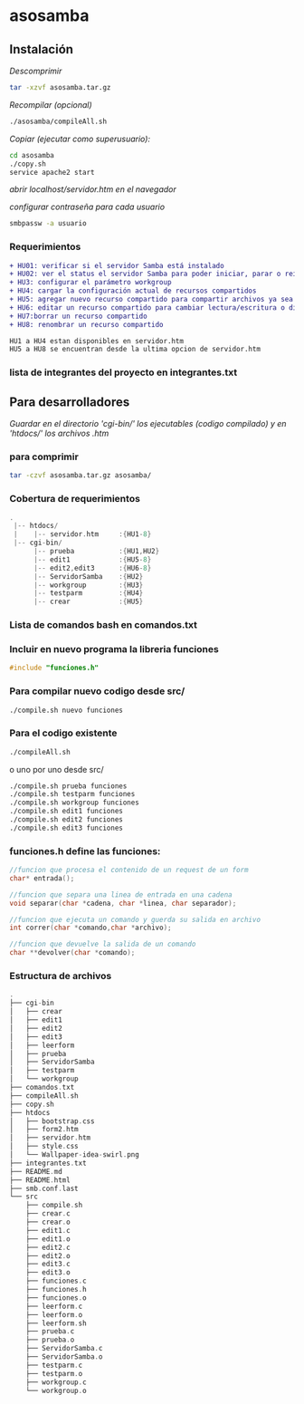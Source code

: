 # asosamba
## Instalación
_Descomprimir_
```sh
tar -xzvf asosamba.tar.gz
```
_Recompilar (opcional)_
```sh
./asosamba/compileAll.sh
```
_Copiar (ejecutar como superusuario):_
```sh
cd asosamba
./copy.sh
service apache2 start
```
_abrir localhost/servidor.htm en el navegador_

_configurar contraseña para cada usuario_
```sh
smbpassw -a usuario
```
### Requerimientos
```diff
+ HU01: verificar si el servidor Samba está instalado
+ HU02: ver el status el servidor Samba para poder iniciar, parar o reiniciar el servidor
+ HU3: configurar el parámetro workgroup 
+ HU4: cargar la configuración actual de recursos compartidos
+ HU5: agregar nuevo recurso compartido para compartir archivos ya sea escritura o lectura
+ HU6: editar un recurso compartido para cambiar lectura/escritura o directorio
+ HU7:borrar un recurso compartido 
+ HU8: renombrar un recurso compartido

HU1 a HU4 estan disponibles en servidor.htm 
HU5 a HU8 se encuentran desde la ultima opcion de servidor.htm 
```
### lista de integrantes del proyecto en integrantes.txt

## Para desarrolladores
_Guardar en el directorio 'cgi-bin/' los ejecutables (codigo compilado) y en 'htdocs/' los archivos .htm_
### para comprimir
```sh
tar -czvf asosamba.tar.gz asosamba/
```
### Cobertura de requerimientos
```c
.
 |-- htdocs/
 |    |-- servidor.htm     :{HU1-8}
 |-- cgi-bin/
      |-- prueba           :{HU1,HU2}
      |-- edit1            :{HU5-8}
      |-- edit2,edit3      :{HU6-8}
      |-- ServidorSamba    :{HU2}
      |-- workgroup        :{HU3}
      |-- testparm         :{HU4}
      |-- crear            :{HU5}
```	
### Lista de comandos bash en comandos.txt

### Incluir en nuevo programa la libreria funciones
```c
#include "funciones.h"
```
### Para compilar nuevo codigo desde src/
```sh
./compile.sh nuevo funciones
```
### Para el codigo existente
```sh
./compileAll.sh
```
o uno por uno desde src/
```sh
./compile.sh prueba funciones
./compile.sh testparm funciones
./compile.sh workgroup funciones
./compile.sh edit1 funciones
./compile.sh edit2 funciones
./compile.sh edit3 funciones
```


### funciones.h define las funciones: 
```c
//funcion que procesa el contenido de un request de un form
char* entrada(); 

//funcion que separa una linea de entrada en una cadena
void separar(char *cadena, char *linea, char separador);

//funcion que ejecuta un comando y guerda su salida en archivo
int correr(char *comando,char *archivo);

//funcion que devuelve la salida de un comando
char **devolver(char *comando);
```
### Estructura de archivos
```c
.
├── cgi-bin
│   ├── crear
│   ├── edit1
│   ├── edit2
│   ├── edit3
│   ├── leerform
│   ├── prueba
│   ├── ServidorSamba
│   ├── testparm
│   └── workgroup
├── comandos.txt
├── compileAll.sh
├── copy.sh
├── htdocs
│   ├── bootstrap.css
│   ├── form2.htm
│   ├── servidor.htm
│   ├── style.css
│   └── Wallpaper-idea-swirl.png
├── integrantes.txt
├── README.md
├── README.html
├── smb.conf.last
└── src
    ├── compile.sh
    ├── crear.c
    ├── crear.o
    ├── edit1.c
    ├── edit1.o
    ├── edit2.c
    ├── edit2.o
    ├── edit3.c
    ├── edit3.o
    ├── funciones.c
    ├── funciones.h
    ├── funciones.o
    ├── leerform.c
    ├── leerform.o
    ├── leerform.sh
    ├── prueba.c
    ├── prueba.o
    ├── ServidorSamba.c
    ├── ServidorSamba.o
    ├── testparm.c
    ├── testparm.o
    ├── workgroup.c
    └── workgroup.o
```
